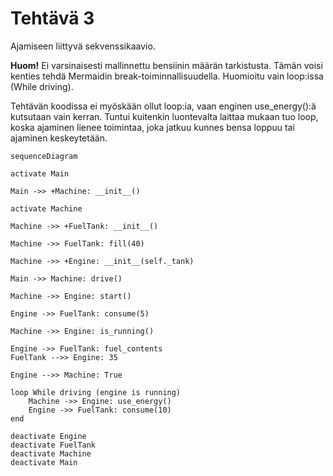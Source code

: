 # Tehtävä 3

Ajamiseen liittyvä sekvenssikaavio.

**Huom!** Ei varsinaisesti mallinnettu bensiinin määrän tarkistusta. Tämän voisi kenties tehdä Mermaidin break-toiminnallisuudella. Huomioitu vain loop:issa (While driving).

Tehtävän koodissa ei myöskään ollut loop:ia, vaan enginen use_energy():ä kutsutaan vain kerran. Tuntui kuitenkin luontevalta laittaa mukaan tuo loop, koska ajaminen lienee toimintaa, joka jatkuu kunnes bensa loppuu tai ajaminen keskeytetään.

```mermaid
sequenceDiagram

activate Main

Main ->> +Machine: __init__()

activate Machine

Machine ->> +FuelTank: __init__()

Machine ->> FuelTank: fill(40)

Machine ->> +Engine: __init__(self._tank)

Main ->> Machine: drive()

Machine ->> Engine: start()

Engine ->> FuelTank: consume(5)

Machine ->> Engine: is_running()

Engine ->> FuelTank: fuel_contents
FuelTank -->> Engine: 35

Engine -->> Machine: True

loop While driving (engine is running)
    Machine ->> Engine: use_energy()
    Engine ->> FuelTank: consume(10)
end

deactivate Engine
deactivate FuelTank
deactivate Machine
deactivate Main
```
